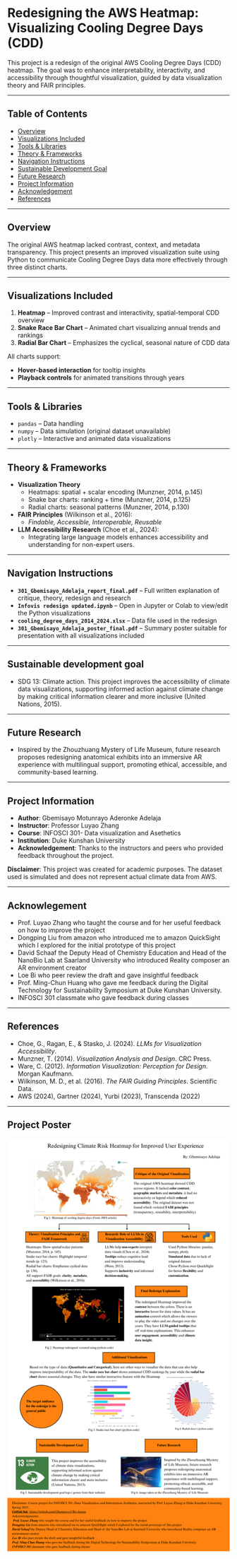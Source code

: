 # Redesigning the AWS Heatmap: Visualizing Cooling Degree Days (CDD)

This project is a redesign of the original AWS Cooling Degree Days (CDD) heatmap. The goal was to enhance interpretability, interactivity, and accessibility through thoughtful visualization, guided by data visualization theory and FAIR principles.

---

## Table of Contents

- [Overview](#overview)
- [Visualizations Included](#visualizations-included)
- [Tools & Libraries](#tools--libraries)
- [Theory & Frameworks](#theory--frameworks)
- [Navigation Instructions](#navigation-instructions)
- [Sustainable Development Goal](#sustainable-development-goal)
- [Future Research](#future-research)
- [Project Information](#project-information)
- [Acknowledgement](#acknowledgement)
- [References](#references)

---

## Overview

The original AWS heatmap lacked contrast, context, and metadata transparency. This project presents an improved visualization suite using Python to communicate Cooling Degree Days data more effectively through three distinct charts.

---

## Visualizations Included

1. **Heatmap** – Improved contrast and interactivity, spatial-temporal CDD overview  
2. **Snake Race Bar Chart** – Animated chart visualizing annual trends and rankings  
3. **Radial Bar Chart** – Emphasizes the cyclical, seasonal nature of CDD data  

All charts support:
- **Hover-based interaction** for tooltip insights  
- **Playback controls** for animated transitions through years  

---

## Tools & Libraries

- `pandas` – Data handling  
- `numpy` – Data simulation (original dataset unavailable)  
- `plotly` – Interactive and animated data visualizations  

---

## Theory & Frameworks

- **Visualization Theory**
  - Heatmaps: spatial + scalar encoding (Munzner, 2014, p.145)  
  - Snake bar charts: ranking + time (Munzner, 2014, p.125)  
  - Radial charts: seasonal patterns (Munzner, 2014, p.130)  
- **FAIR Principles** (Wilkinson et al., 2016):  
  - *Findable, Accessible, Interoperable, Reusable*  
- **LLM Accessibility Research** (Choe et al., 2024):  
  - Integrating large language models enhances accessibility and understanding for non-expert users.

---

## Navigation Instructions

- **`301_Gbemisayo_Adelaja_report_final.pdf`** – Full written explanation of critique, theory, redesign and research  
- **`Infovis redesign updated.ipynb`** – Open in Jupyter or Colab to view/edit the Python visualizations  
- **`cooling_degree_days_2014_2024.xlsx`** – Data file used in the redesign  
- **`301_Gbemisayo_Adelaja_poster_final.pdf`** – Summary poster suitable for presentation with all visualizations included  

---
## Sustainable development goal 

- SDG 13: Climate action. This project improves the accessibility of climate data visualizations, supporting informed action against climate change by making critical information clearer and more inclusive (United Nations, 2015).

---
## Future Research  

- Inspired by the Zhouzhuang Mystery of Life Museum, future research proposes redesigning anatomical exhibits into an immersive AR experience with multilingual support, promoting ethical, accessible, and community-based learning.

---
## Project Information

- **Author**: Gbemisayo Motunrayo Aderonke Adelaja 
- **Instructor**: Professor Luyao Zhang 
- **Course**: INFOSCI 301- Data visualization and Asethetics 
- **Institution**: Duke Kunshan University
- **Acknowledgement**: Thanks to the instructors and peers who provided feedback throughout the project.

**Disclaimer**: This project was created for academic purposes. The dataset used is simulated and does not represent actual climate data from AWS.

---
## Acknowlegement 

- Prof. Luyao Zhang who taught the course and for her useful feedback on how to improve the project  
- Dongping Liu from amazon who introduced me to amazon QuickSight which I explored for the initial prototype of this project
- David Schaaf  the Deputy Head of Chemistry Education and Head of the NanoBio Lab at Saarland University who introduced Reality composer an AR environment creator 
- Loe Bi who peer review the draft and gave insightful feedback 
- Prof. Ming-Chun Huang who gave me feedback during the Digital Technology for Sustainability Symposium at Duke Kunshan University.
- INFOSCI 301 classmate who gave feedback during classes 

---
## References

- Choe, G., Ragan, E., & Stasko, J. (2024). *LLMs for Visualization Accessibility*.  
- Munzner, T. (2014). *Visualization Analysis and Design*. CRC Press.  
- Ware, C. (2012). *Information Visualization: Perception for Design*. Morgan Kaufmann.  
- Wilkinson, M. D., et al. (2016). *The FAIR Guiding Principles*. Scientific Data.  
- AWS (2024), Gartner (2024), Yurbi (2023), Transcenda (2022)

---

## Project Poster

![Project Poster](poster.png)
